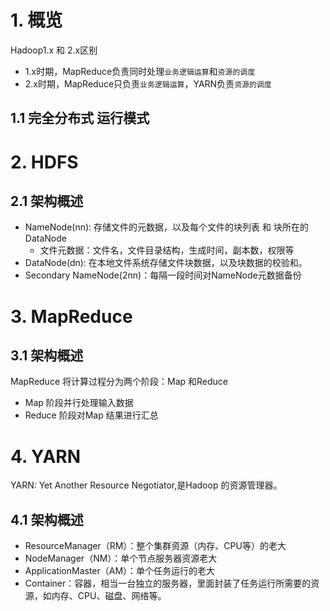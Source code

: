 # 1. 概览

Hadoop1.x 和 2.x区别

- 1.x时期，MapReduce负责同时处理`业务逻辑运算`和`资源的调度`
- 2.x时期，MapReduce只负责`业务逻辑运算`，YARN负责`资源的调度`

## 1.1 完全分布式 运行模式



# 2. HDFS

## 2.1 架构概述

- NameNode(nn): 存储文件的元数据，以及每个文件的块列表 和 块所在的DataNode
  - 文件元数据：文件名，文件目录结构，生成时间，副本数，权限等
- DataNode(dn): 在本地文件系统存储文件块数据，以及块数据的校验和。
- Secondary NameNode(2nn)：每隔一段时间对NameNode元数据备份

# 3. MapReduce

## 3.1 架构概述

MapReduce 将计算过程分为两个阶段：Map 和Reduce

- Map 阶段并行处理输入数据
- Reduce 阶段对Map 结果进行汇总

# 4. YARN

YARN: Yet Another Resource Negotiator,是Hadoop 的资源管理器。

## 4.1 架构概述

- ResourceManager（RM）：整个集群资源（内存、CPU等）的老大
- NodeManager（NM）：单个节点服务器资源老大
- ApplicationMaster（AM）：单个任务运行的老大
- Container：容器，相当一台独立的服务器，里面封装了任务运行所需要的资源，如内存、CPU、磁盘、网络等。

